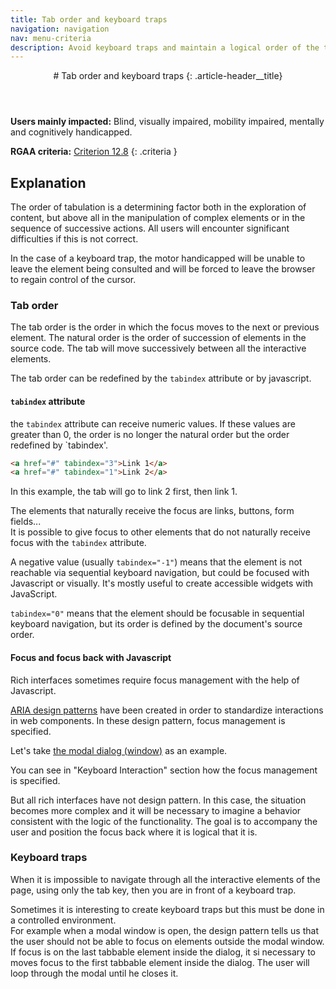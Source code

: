 ```yaml
---
title: Tab order and keyboard traps
navigation: navigation
nav: menu-criteria
description: Avoid keyboard traps and maintain a logical order of the tabulation
---
```


<header>
# Tab order and keyboard traps
{: .article-header__title}
</header>

**Users mainly impacted:** Blind, visually impaired, mobility impaired, mentally and cognitively handicapped.

**RGAA criteria:** [Criterion 12.8](https://www.numerique.gouv.fr/publications/rgaa-accessibilite/methode-rgaa/criteres/#crit-12-8)
{: .criteria }

## Explanation

The order of tabulation is a determining factor both in the exploration of content, but above all in the manipulation of complex elements or in the sequence of successive actions. All users will encounter significant difficulties if this is not correct.

In the case of a keyboard trap, the motor handicapped will be unable to leave the element being consulted and will be forced to leave the browser to regain control of the cursor.

### Tab order

The tab order is the order in which the focus moves to the next or previous element.
The natural order is the order of succession of elements in the source code. The tab will move successively between all the interactive elements.

The tab order can be redefined by the `tabindex` attribute or by javascript.

#### `tabindex` attribute

the `tabindex` attribute can receive numeric values. If these values are greater than 0, the order is no longer the natural order but the order redefined by `tabindex'.

```html
<a href="#" tabindex="3">Link 1</a>
<a href="#" tabindex="1">Link 2</a>
```

In this example, the tab will go to link 2 first, then link 1.

The elements that naturally receive the focus are links, buttons, form fields...<br>
It is possible to give focus to other elements that do not naturally receive focus with the `tabindex` attribute.

A negative value (usually `tabindex="-1"`) means that the element is not reachable via sequential keyboard navigation, but could be focused with Javascript or visually. It's mostly useful to create accessible widgets with JavaScript.

`tabindex="0"` means that the element should be focusable in sequential keyboard navigation, but its order is defined by the document's source order.

#### Focus and focus back with Javascript

Rich interfaces sometimes require focus management with the help of Javascript.

[ARIA design patterns](https://www.w3.org/TR/wai-aria-practices-1.1/#aria_ex) have been created in order to standardize interactions in web components.
In these design pattern, focus management is specified.

Let's take [the modal dialog (window)](https://www.w3.org/TR/wai-aria-practices-1.1/#dialog_modal) as an example.

You can see in "Keyboard Interaction" section how the focus management is specified.

But all rich interfaces have not design pattern. In this case, the situation becomes more complex and it will be necessary to imagine a behavior consistent with the logic of the functionality. The goal is to accompany the user and position the focus back where it is logical that it is.

### Keyboard traps

When it is impossible to navigate through all the interactive elements of the page, using only the tab key, then you are in front of a keyboard trap.

Sometimes it is interesting to create keyboard traps but this must be done in a controlled environment.<br>
For example when a modal window is open, the design pattern tells us that the user should not be able to focus on elements outside the modal window.
If focus is on the last tabbable element inside the dialog, it si necessary to moves focus to the first tabbable element inside the dialog.
The user will loop through the modal until he closes it.

